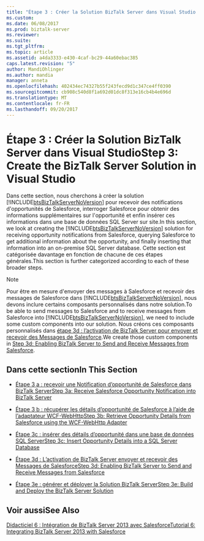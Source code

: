 ```yaml
---
title: "Étape 3 : Créer la Solution BizTalk Server dans Visual Studio | Documents Microsoft"
ms.custom: 
ms.date: 06/08/2017
ms.prod: biztalk-server
ms.reviewer: 
ms.suite: 
ms.tgt_pltfrm: 
ms.topic: article
ms.assetid: a4da3333-e430-4caf-bc29-44a60ebac385
caps.latest.revision: "5"
author: MandiOhlinger
ms.author: mandia
manager: anneta
ms.openlocfilehash: 402434ec74327b55f243fecd9d1c347ce4ff0390
ms.sourcegitcommit: cb908c540d8f1a692d01dc8f313e16cb4b4e696d
ms.translationtype: MT
ms.contentlocale: fr-FR
ms.lasthandoff: 09/20/2017
---
```

# <a name="step-3-create-the-biztalk-server-solution-in-visual-studio"></a><span data-ttu-id="ba35a-102">Étape 3 : Créer la Solution BizTalk Server dans Visual Studio</span><span class="sxs-lookup"><span data-stu-id="ba35a-102">Step 3: Create the BizTalk Server Solution in Visual Studio</span></span>
<span data-ttu-id="ba35a-103">Dans cette section, nous cherchons à créer la solution [!INCLUDE[btsBizTalkServerNoVersion](../includes/btsbiztalkservernoversion-md.md)] pour recevoir des notifications d'opportunités de Salesforce, interroger Salesforce pour obtenir des informations supplémentaires sur l'opportunité et enfin insérer ces informations dans une base de données SQL Server sur site.</span><span class="sxs-lookup"><span data-stu-id="ba35a-103">In this section, we look at creating the [!INCLUDE[btsBizTalkServerNoVersion](../includes/btsbiztalkservernoversion-md.md)] solution for receiving opportunity notifications from Salesforce, querying Salesforce to get additional information about the opportunity, and finally inserting that information into an on-premise SQL Server database.</span></span> <span data-ttu-id="ba35a-104">Cette section est catégorisée davantage en fonction de chacune de ces étapes générales.</span><span class="sxs-lookup"><span data-stu-id="ba35a-104">This section is further categorized according to each of these broader steps.</span></span>  
  
> [!NOTE]
>  <span data-ttu-id="ba35a-105">Pour être en mesure d'envoyer des messages à Salesforce et recevoir des messages de Salesforce dans [!INCLUDE[btsBizTalkServerNoVersion](../includes/btsbiztalkservernoversion-md.md)], nous devons inclure certains composants personnalisés dans notre solution.</span><span class="sxs-lookup"><span data-stu-id="ba35a-105">To be able to send messages to Salesforce and to receive messages from Salesforce into [!INCLUDE[btsBizTalkServerNoVersion](../includes/btsbiztalkservernoversion-md.md)], we need to include some custom components into our solution.</span></span> <span data-ttu-id="ba35a-106">Nous créons ces composants personnalisés dans [étape 3d : l’activation de BizTalk Server pour envoyer et recevoir des Messages de Salesforce](../core/step-3d-enabling-biztalk-server-to-send-and-receive-messages-from-salesforce.md).</span><span class="sxs-lookup"><span data-stu-id="ba35a-106">We create those custom components in [Step 3d: Enabling BizTalk Server to Send and Receive Messages from Salesforce](../core/step-3d-enabling-biztalk-server-to-send-and-receive-messages-from-salesforce.md).</span></span>  
  
## <a name="in-this-section"></a><span data-ttu-id="ba35a-107">Dans cette section</span><span class="sxs-lookup"><span data-stu-id="ba35a-107">In This Section</span></span>  
  
-   [<span data-ttu-id="ba35a-108">Étape 3 a : recevoir une Notification d’opportunité de Salesforce dans BizTalk Server</span><span class="sxs-lookup"><span data-stu-id="ba35a-108">Step 3a: Receive Salesforce Opportunity Notification into BizTalk Server</span></span>](../core/step-3a-receive-salesforce-opportunity-notification-into-biztalk-server.md)  
  
-   [<span data-ttu-id="ba35a-109">Étape 3 b : récupérer les détails d’opportunité de Salesforce à l’aide de l’adaptateur WCF-WebHttp</span><span class="sxs-lookup"><span data-stu-id="ba35a-109">Step 3b: Retrieve Opportunity Details from Salesforce using the WCF-WebHttp Adapter</span></span>](../core/step-3b-retrieve-opportunities-from-salesforce-using-the-wcf-webhttp-adapter.md)  
  
-   [<span data-ttu-id="ba35a-110">Étape 3c : insérer des détails d’opportunité dans une base de données SQL Server</span><span class="sxs-lookup"><span data-stu-id="ba35a-110">Step 3c: Insert Opportunity Details into a SQL Server Database</span></span>](../core/step-3c-insert-opportunity-details-into-a-sql-server-database.md)  
  
-   [<span data-ttu-id="ba35a-111">Étape 3d : L’activation de BizTalk Server envoyer et recevoir des Messages de Salesforce</span><span class="sxs-lookup"><span data-stu-id="ba35a-111">Step 3d: Enabling BizTalk Server to Send and Receive Messages from Salesforce</span></span>](../core/step-3d-enabling-biztalk-server-to-send-and-receive-messages-from-salesforce.md)  
  
-   [<span data-ttu-id="ba35a-112">Étape 3e : générer et déployer la Solution BizTalk Server</span><span class="sxs-lookup"><span data-stu-id="ba35a-112">Step 3e: Build and Deploy the BizTalk Server Solution</span></span>](../core/step-3e-build-and-deploy-the-biztalk-server-solution.md)  
  
## <a name="see-also"></a><span data-ttu-id="ba35a-113">Voir aussi</span><span class="sxs-lookup"><span data-stu-id="ba35a-113">See Also</span></span>  
 [<span data-ttu-id="ba35a-114">Didacticiel 6 : Intégration de BizTalk Server 2013 avec Salesforce</span><span class="sxs-lookup"><span data-stu-id="ba35a-114">Tutorial 6: Integrating BizTalk Server 2013 with Salesforce</span></span>](Tutorial:%20Integrating%20BizTalk%20Server%202013%20with%20Salesforce.md)